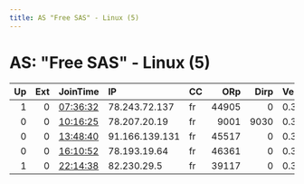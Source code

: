 ```yaml
---
title: AS "Free SAS" - Linux (5)
---
```


# AS: "Free SAS" - Linux (5)

|   Up |   Ext | JoinTime                                                                                            | IP             | CC   |   ORp |   Dirp | Version   | Contact   | Nickname   |   eFamMembers |
|-----:|------:|:----------------------------------------------------------------------------------------------------|:---------------|:-----|------:|-------:|:----------|:----------|:-----------|--------------:|
|    1 |     0 | [07:36:32](https://metrics.torproject.org/rs.html#details/59A0F3792123A30FFC817D38C59426FE07089B6A) | 78.243.72.137  | fr   | 44905 |      0 | 0.3.5.8   | None      | snap277    |             1 |
|    0 |     0 | [10:16:25](https://metrics.torproject.org/rs.html#details/6FA884AD67F6B575B68EE92B80BDCABBDBEE93F3) | 78.207.20.19   | fr   |  9001 |   9030 | 0.3.5.8   | None      | Unnamed    |             1 |
|    0 |     0 | [13:48:40](https://metrics.torproject.org/rs.html#details/7057337FEF4734C4061C05DA9F34B5B5526C6878) | 91.166.139.131 | fr   | 45517 |      0 | 0.3.5.8   | None      | snap277    |             1 |
|    0 |     0 | [16:10:52](https://metrics.torproject.org/rs.html#details/39496F27FA04598B5FADB843701E41FED48F7565) | 78.193.19.64   | fr   | 46361 |      0 | 0.3.5.8   | None      | snap278    |             1 |
|    1 |     0 | [22:14:38](https://metrics.torproject.org/rs.html#details/9CCE7F50257C026A08B26C81DC9322DC012858A8) | 82.230.29.5    | fr   | 39117 |      0 | 0.3.5.8   | None      | snap277    |             1 |
